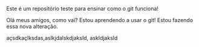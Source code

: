 Este é um repositório teste para ensinar como o git funciona!

Olá meus amigos, como vai? Estou aprendendo a usar o git!
Estou fazendo essa nova alteração.
    
açsdkaçlksdas,aslkjdalskdjaksld, askldjaksld